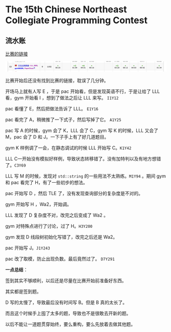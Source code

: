 # The 15th Chinese Northeast Collegiate Programming Contest

## 流水账

[比赛的链接](https://codeforces.com/gym/103145)

![比赛情况](rank.png)

比赛开始后还没有找到比赛的链接，耽误了几分钟。

开场马上就有人写 E ，于是 pac 开始看，但是发现英语不行，于是让给了 LLL 看，gym 开始看 I ，想到了做法之后让 LLL 来写。 `I1Y12`

pac 看懂了 E，然后把做法告诉了 LLL。 `E1Y16`

pac 看完了 A，稍微推了一下式子，然后写掉了它。 `A1Y25`

pac 写 A 的时候，gym 会了 K，LLL 会了 C，gym 写 K 的时候，LLL 又会了 M，pac 会了 D 和 J。一下子手上有了好几道题目。

gym K 样例调了一会，在静态调试的时候 LLL 开始写 C。`K1Y42`

LLL C一开始没有模拟好样例，导致状态转移错了。没有加特判以及有地方想错了。`C3Y69`

LLL 写 M 的时候，发现对 `std::string` 的一些用法不太熟练。`M1Y94` 。期间 gym 和 pac 看完了 H，有了一些初步的想法。

pac 开始写 D ，然后 TLE 了，没有发现查询部分的复杂度是不对的。

gym 开始写 H ，Wa2，开始调。

LLL 发现了 D 复杂度不对，改完之后变成了 Wa2 。

gym 对特殊点进行了讨论，过了 H。`H3Y200`

gym 发现 D 线段树初始化写错了，改完之后还是 Wa2。

pac 开始写 J。`J1Y243`

pac 改了取模，防止出现负数。最后竟然过了。 `D7Y291`

**一点总结**：

签到其实不够顺利，以后还是尽量在比赛开始前准备好东西。

其实都是签到题。

D 写的太慢了，导致最后没有时间写 B。但是 B 真的太长了。

而且这个时候手上囤了太多的题，导致也不是很敢去开新的题。

以后不能让一道题贯穿始终，要么重构，要么先放着去做其他题。